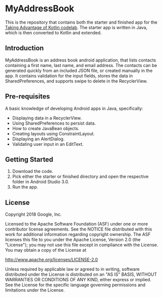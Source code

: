 MyAddressBook
=============

This is the repository that contains both the starter and finished app for the
[Taking Advantage of Kotlin codelab](https://codelabs.developers.google.com/codelabs/taking-advantage-of-kotlin/#0). The starter app is written
in Java, which is then converted to Kotlin and extended.

Introduction
------------
MyAddressBook is an address book android application, that lists contacts
containing a first name, last name, and email address. The contacts can be
generated quickly from an included JSON file, or created manually in the app.
It contains validation for the input fields, stores the data in
SharedPreferences, and supports swipe to delete in the RecyclerView.

Pre-requisites
--------------
A basic knowledge of developing Android apps in Java, specifically:
- Displaying data in a RecyclerView.
- Using SharedPreferences to persist data.
- How to create JavaBean objects.
- Creating layouts using ConstraintLayout.
- Displaying an AlertDialog.
- Validating user input in an EditText.

Getting Started
---------------
1. Download the code.
2. Pick either the starter or finished directory and open the respective folder
 in Android Studio 3.0.
3. Run the app.


License
-------

Copyright 2018 Google, Inc.

Licensed to the Apache Software Foundation (ASF) under one or more contributor
license agreements.  See the NOTICE file distributed with this work for
additional information regarding copyright ownership.  The ASF licenses this
file to you under the Apache License, Version 2.0 (the "License"); you may not
use this file except in compliance with the License.  You may obtain a copy of
the License at

  http://www.apache.org/licenses/LICENSE-2.0

Unless required by applicable law or agreed to in writing, software
distributed under the License is distributed on an "AS IS" BASIS, WITHOUT
WARRANTIES OR CONDITIONS OF ANY KIND, either express or implied.  See the
License for the specific language governing permissions and limitations under
the License.
